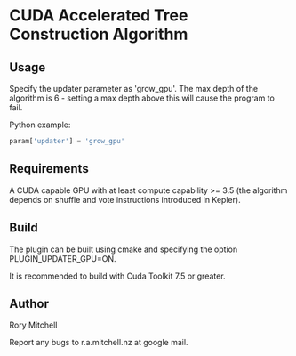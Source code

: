 # CUDA Accelerated Tree Construction Algorithm

## Usage
Specify the updater parameter as 'grow_gpu'. The max depth of the algorithm is 6 - setting a max depth above this will cause the program to fail. 

Python example:
```python
param['updater'] = 'grow_gpu'
```

## Requirements
A CUDA capable GPU with at least compute capability >= 3.5 (the algorithm depends on shuffle and vote instructions introduced in Kepler).

## Build
The plugin can be built using cmake and specifying the option PLUGIN_UPDATER_GPU=ON.

It is recommended to build with Cuda Toolkit 7.5 or greater.

## Author
Rory Mitchell 

Report any bugs to r.a.mitchell.nz at google mail.


